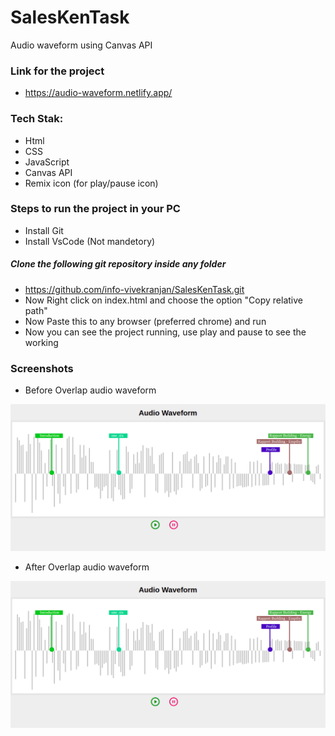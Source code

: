 # SalesKenTask

Audio waveform using Canvas API

### Link for the project

- https://audio-waveform.netlify.app/

### Tech Stak:

- Html
- CSS
- JavaScript
- Canvas API
- Remix icon (for play/pause icon)

### Steps to run the project in your PC

- Install Git
- Install VsCode (Not mandetory)

##### Clone the following git repository inside any folder

- https://github.com/info-vivekranjan/SalesKenTask.git
- Now Right click on index.html and choose the option "Copy relative path"
- Now Paste this to any browser (preferred chrome) and run
- Now you can see the project running, use play and pause to see the working

### Screenshots

- Before Overlap audio waveform

![Before Overlap](./Screenshots/beforeOverlap.png)

- After Overlap audio waveform

![Before Overlap](./Screenshots/beforeOverlap.png)
